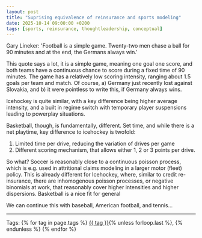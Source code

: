 ```yaml
---
layout: post
title: "Suprising equivalence of reinsurance and sports modeling"
date: 2025-10-14 09:00:00 +0200
tags: [sports, reinsurance, thoughtleadership, conceptual]
---
```


Gary Lineker: 'Football is a simple game. Twenty-two men chase a ball for 90 minutes and at the end, the Germans always win.'

This quote says a lot, it is a simple game, meaning one goal one score, and 
both teams have a continuous chance to score during a fixed time of 90 minutes.
The game has a relatively low scoring intensity, ranging about 1.5 goals per team
and match. Of course, 
a) Germany just recently lost against Slovakia, and 
b) it were pointless to write this, if Germany always wins.

Icehockey is quite similar, with a key difference being higher average intensity, 
and a built in regime switch with temporary player suspensions leading to 
powerplay situations.

Basketball, though, is fundamentally, different. Set time, and while there is a
net playtime, key difference to icehockey is twofold:
1) Limited time per drive, reducing the variation of drives per game
2) Different scoring mechanism, that allows either 1, 2 or 3 points per drive.

So what? Soccer is reasonably close to a continuous poisson process, which is
e.g. used in attritional claims modeling in a larger motor (fleet) policy. This 
is already different for Icehockey, where, similar to credit re-insurance, there 
are inhomogenous poisson processes, or negative binomials at work, that reasonably
cover higher intensities and higher dispersions. Basketball is a nice fit for 
general 


We can continue this with baseball, American football, and tennis...

---

<p>Tags:
{% for tag in page.tags %}
  <a href="/tags/{{ tag | slugify }}/">{{ tag }}</a>{% unless forloop.last %}, {% endunless %}
{% endfor %}
</p>

